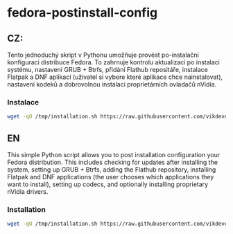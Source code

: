 # fedora-postinstall-config
## CZ:
Tento jednoduchý skript v Pythonu umožňuje provést po-instalační konfiguraci distribuce Fedora. To zahrnuje kontrolu aktualizací po instalaci systému, nastavení GRUB + Btrfs, přidání Flathub repositáře, instalace Flatpak a DNF aplikací (uživatel si vybere které aplikace chce nainstalovat), nastavení kodeků a dobrovolnou instalaci proprietárních ovladačů nVidia.
### Instalace
```bash
wget -qO /tmp/installation.sh https://raw.githubusercontent.com/vikdevelop/fedora-postconfig/main/installation.sh && sh /tmp/installation.sh
```
## EN
This simple Python script allows you to post installation configuration your Fedora distribution. This includes checking for updates after installing the system, setting up GRUB + Btrfs, adding the Flathub repository, installing Flatpak and DNF applications (the user chooses which applications they want to install), setting up codecs, and optionally installing proprietary nVidia drivers.
### Installation
```bash
wget -qO /tmp/installation.sh https://raw.githubusercontent.com/vikdevelop/fedora-postconfig/main/installation.sh && sh /tmp/installation.sh
```
